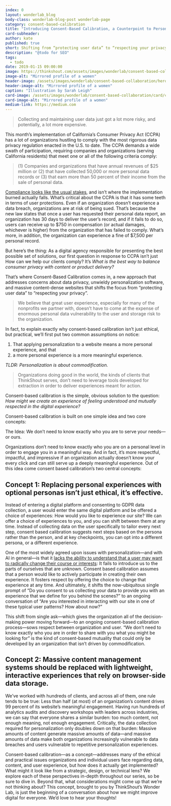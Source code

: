 ```yaml
---
index: 0
layout: wonderlab_blog
body-class: wonderlab-blog-post wonderlab-page
category: consent-based-calibration
title: "Introducing Consent-Based Calibration, a Counterpoint to Personalization"
card-subheader:
author: kate
published: true
short: Shifting from “protecting user data” to “respecting your privacy”
description: "@todo for SEO"
tags:
  - todo
date: 2019-01-15 09:00:00
image: https://thinkshout.com/assets/images/wonderlab/consent-based-collaboration/card/cbc-intro-card.jpg
image-alt: "Mirrored profile of a women"
header-image: /assets/images/wonderlab/consent-based-collaboration/hero/cbc-intro.jpg
header-image-alt: "Mirrored profile of a women"
caption: "Illustration by Sarah Leigh"
card-image: /assets/images/wonderlab/consent-based-collaboration/card/cbc-intro-card.jpg
card-image-alt: "Mirrored profile of a women"
medium-link: https://medium.com
---
```


> Collecting and maintaining user data just got a lot more risky, and potentially, a lot more expensive.

This month’s implementation of California’s Consumer Privacy Act (CCPA) has a lot of organizations hustling to comply with the most rigorous data privacy regulation enacted in the U.S. to date. The CCPA demands a wide swath of participation, requiring companies and organizations (serving California residents) that meet one or all of the following criteria comply:

<blockquote>(1) Companies and organizations that have annual revenues of $25 million or (2) that have collected 50,000 or more personal data records or (3) that earn more than 50 percent of their income from the sale of personal data.</blockquote>

[Compliance looks like the usual stakes](https://oag.ca.gov/privacy/ccpa), and isn’t where the implementation burned actually falls. What’s critical about the CCPA is that it has some teeth in terms of user protections. Even if an organization doesn’t experience a data breach, organizations are at risk of being sued. That’s because the new law states that once a user has requested their personal data report, an organization has 30 days to deliver the user’s record, and if it fails to do so, users can receive up to $750 in compensation (or actual damages, whichever is higher) from the organization that has failed to comply. What’s more, in addition, the organization can experience a fine of $7,500 per personal record.

But here’s the thing: As a digital agency responsible for presenting the best possible set of solutions, our first question in response to CCPA isn’t just How can we help our clients comply? It’s _What is the best way to balance consumer privacy with content or product delivery?_

That’s where Consent-Based Calibration comes in, a new approach that addresses concerns about data privacy, unwieldy personalization software, and massive content-dense websites that shifts the focus from “protecting user data” to “respecting your privacy”.

> We believe that great user experience, especially for many of the nonprofits we partner with, doesn’t have to come at the expense of enormous personal data vulnerability to the user and storage risk to the organization.

In fact, to explain exactly why consent-based calibration isn’t just ethical, but practical, we’ll first put two common assumptions on notice:
1.  That applying personalization to a website means a more personal experience, and that
2.  a more personal experience is a more meaningful experience.

*TLDR: Personalization is about commodification.*

> Organizations doing good in the world,  the kinds of clients that ThinkShout serves, don’t need to leverage tools developed for extraction in order to deliver experiences meant for action.

Consent-based calibration is the simple, obvious solution to the question: *How might we create an experience of feeling understood and mutually respected in the digital experience?*

Consent-based calibration is built on one simple idea and two core concepts:

The Idea: We don’t need to know exactly who you are to serve your needs—or ours.

Organizations don’t need to know exactly who you are on a personal level in order to engage you in a meaningful way. And in fact, it’s more respectful, impactful, and impressive if an organization actually doesn’t know your every click and can still serve up a deeply meaningful experience. Out of this idea come consent based calibration’s two central concepts:

## Concept 1: Replacing personal experiences with optional personas isn’t just ethical, it’s effective.

Instead of entering a digital platform and consenting to GDPR data collection, a user would enter the same digital platform and be offered a choice of experiences: How would you like to experience our site? We can offer a choice of experiences to you, and you can shift between them at any time. Instead of collecting data on the user specifically to tailor every next step, consent based calibration suggests next steps based on the persona rather than the person, and at key checkpoints, you can opt into a different persona, or a different experience.

One of the most widely agreed upon issues with personalization—and with AI in general—is that it [lacks the ability to understand that a user may want to radically change their course or interests](https://medium.com/inclusive-software/describing-personas-af992e3fc527): It fails to introduce us to the parts of ourselves that are unknown. Consent based calibration assumes that a person would like to actively participate in creating their own experience. It fosters respect by offering the choice to change that experience at any time.
And ultimately, it shifts the now-ubiquitous single prompt of  “Do you consent to us collecting your data to provide you with an experience that we define for you behind the scenes?” to an ongoing conversation of “Are you interested in interacting with our site in one of these typical user patterns? How about now?”

This shift from single ask—which gives the organization all of the decision-making power moving forward—to an ongoing consent-based calibration process—sows respect between organization and user. “We don’t need to know exactly who you are in order to share with you what you might be looking for” is the kind of consent-based mutuality that could only be developed by an organization that isn’t driven by commodification.

## Concept 2: Massive content management systems should be replaced with lightweight, interactive experiences that rely on browser-side data storage.

We’ve worked with hundreds of clients, and across all of them, one rule tends to be true: Less than half (at most) of an organization’s content drives 99 percent of its website’s meaningful engagement. Having run hundreds of analytics audits and discovery workshops with leaders across industries, we can say that everyone shares a similar burden: too much content, not enough meaning, not enough engagement. Critically, the data collection required for personalization only doubles down on that burden: Massive amounts of content generate massive amounts of data—and massive amounts of data make both organizations increasingly vulnerable to data breaches and users vulnerable to repetitive personalization experiences.

Consent-based calibration—as a concept—addresses many of the ethical and practical issues organizations and individual users face regarding data, content, and user experience, but how does it actually get implemented? What might it look like from a strategic, design, or technical lens? We explore each of these perspectives in-depth throughout our series, so be sure to dive in. Beyond that, what considerations might come up that we’re not thinking about? This concept, brought to you by ThinkShout’s Wonder Lab, is just the beginning of a conversation about how we might improve digital for everyone. We’d love to hear your thoughts!
